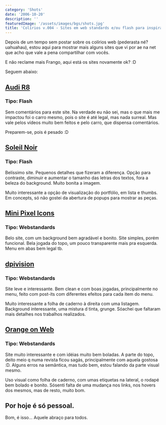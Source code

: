 ```yaml
---
category: 'Shots'
date: '2006-10-20'
description: ''
featuredImage: '/assets/images/bgs/shots.jpg'
title: 'Colírios v.004 - Sites em web standards e/ou flash para inspiração!'
---
```


Depois de um tempo sem postar sobre os colírios web (pederasta né? uahuahau), estou aqui para mostrar mais alguns sites que vi por ae na net que acho que vale a pena compartilhar com vocês.

E não reclame mais Frango, aqui está os sites novamente ok? :D

Seguem abaixo:

## [Audi R8](http://microsites.audi.com/audir8/html/index.php?lang=en 'Ver o site do Audi R8')

### Tipo: Flash

Sem comentários para este site. Na verdade eu não sei, mas o que mais me impactou foi o carro mesmo, pois o site é até legal, mas nada surreal. Mas vale pelos vídeos muito bem feitos e pelo carro, que dispensa comentários.

Preparem-se, pois é pesado :D

## [Soleil Noir](http://www.soleilnoir.net/ 'Ver o site da Soleil Noir')

### Tipo: Flash

Belíssimo site. Pequenos detalhes que fizeram a diferença. Opção para contraste, diminuir e aumentar o tamanho das letras dos textos, fora a beleza do background. Muito bonita a imagem.

Muito interessante a opção de visualização do portfólio, em lista e thumbs. Em concepts, só não gostei da abertura de popups para mostrar as peças.

## [Mini Pixel Icons](http://www.ndesign-studio.com/resources/mini-pixel-icons/ 'Ver o site do Mini Pixel Icons')

### Tipo: Webstandards

Belo site, com um background bem agradável e bonito. Site simples, porém funcional. Bela jogada do topo, um pouco transparente mais pra esquerda. Menu em abas bem legal tb.

## [dpivision](http://www.dpivision.com/ 'Ver o site da dpivision')

### Tipo: Webstandards

Site leve e interessante. Bem clean e com boas jogadas, principalmente no menu, feito com post-its com diferentes efeitos para cada item do menu.

Muito interessante a folha de caderno à direita com uma listagem. Background interessante, uma mistura d tinta, grunge. Sóachei que faltaram mais detalhes nos trabalhos realizados.

## [Orange on Web](http://orangeonweb.com/index.htm 'Ver o site da Orange on Web')

### Tipo: Webstandards

Site muito interessante e com idéias muito bem boladas. A parte do topo, deito meio q numa revista ficou sagás, principalmente com aquela gostosa :D. Alguns erros na semântica, mas tudo bem, estou falando da parte visual mesmo.

Uso visual como folha de caderno, com umas etiquetas na lateral, o rodapé bem bolado e bonito. Sósenti falta de uma mudança nos links, nos hovers dos mesmos, mas de resto, muito bom.

## Por hoje é só pessoal.

Bom, é isso... Aquele abraço para todos.
